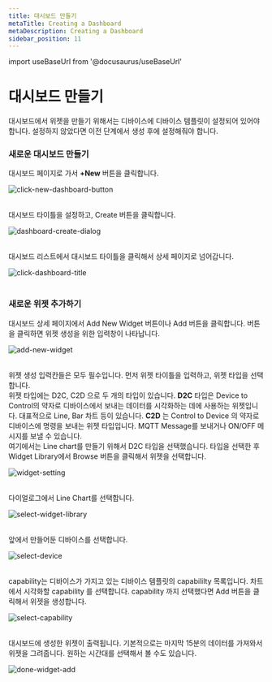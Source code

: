 ```yaml
---
title: 대시보드 만들기
metaTitle: Creating a Dashboard
metaDescription: Creating a Dashboard
sidebar_position: 11
---
```


import useBaseUrl from '@docusaurus/useBaseUrl'

# 대시보드 만들기

대시보드에서 위젯을 만들기 위해서는 디바이스에 디바이스 템플릿이 설정되어 있어야 합니다.
설정하지 않았다면 이전 단계에서 생성 후에 설정해줘야 합니다.

### 새로운 대시보드 만들기

대시보드 페이지로 가서 **+New** 버튼을 클릭합니다.

<div>
    <img alt="click-new-dashboard-button" src={useBaseUrl('/img/quickstart/create-dashboard/create_dashboard1.png')} />
</div>
<br />

대시보드 타이틀을 설정하고, Create 버튼을 클릭합니다.

<div>
    <img alt="dashboard-create-dialog" src={useBaseUrl('/img/quickstart/create-dashboard/create_dashboard2.png')} />
</div>
<br />

대시보드 리스트에서 대시보드 타이틀을 클릭해서 상세 페이지로 넘어갑니다.

<div>
    <img alt="click-dashboard-title" src={useBaseUrl('/img/quickstart/create-dashboard/create_dashboard3.png')} />
</div>
<br />

### 새로운 위젯 추가하기

대시보드 상세 페이지에서 Add New Widget 버튼이나 Add 버튼을 클릭합니다. 버튼을 클릭하면 위젯 생성을 위한 입력창이 나타납니다.

<div>
    <img alt="add-new-widget" src={useBaseUrl('/img/quickstart/create-dashboard/create_dashboard4.png')} />
</div>
<br />

위젯 생성 입력칸들은 모두 필수입니다. 먼저 위젯 타이틀을 입력하고, 위젯 타입을 선택합니다. <br />
위젯 타입에는 D2C, C2D 으로 두 개의 타입이 있습니다. **D2C** 타입은 Device to Control의 약자로 디바이스에서 보내는 데이터를 시각화하는 데에 사용하는 위젯입니다. 대표적으로 Line, Bar 차트 등이 있습니다. **C2D** 는 Control to Device 의 약자로 디바이스에 명령을 보내는 위젯 타입입니다. MQTT Message를 보내거나 ON/OFF 메시지를 보낼 수 있습니다. <br />
여기에서는 Line chart를 만들기 위해서 D2C 타입을 선택했습니다. 타입을 선택한 후 Widget Library에서 Browse 버튼을 클릭해서 위젯을 선택합니다.

<div>
    <img alt="widget-setting" src={useBaseUrl('/img/quickstart/create-dashboard/create_dashboard5.png')} />
</div>
<br />

다이얼로그에서 Line Chart를 선택합니다.

<div>
    <img alt="select-widget-library" src={useBaseUrl('/img/quickstart/create-dashboard/create_dashboard6.png')} />
</div>
<br />

앞에서 만들어둔 디바이스를 선택합니다.

<div>
    <img alt="select-device" src={useBaseUrl('/img/quickstart/create-dashboard/create_dashboard7.png')} />
</div>
<br />

capability는 디바이스가 가지고 있는 디바이스 템플릿의 capabililty 목록입니다. 차트에서 시각화할 capability 를 선택합니다. capability 까지 선택했다면 Add 버튼을 클릭해서 위젯을 생성합니다.

<div>
    <img alt="select-capability" src={useBaseUrl('/img/quickstart/create-dashboard/create_dashboard8.png')} />
</div>
<br />

대시보드에 생성한 위젯이 출력됩니다. 기본적으로는 마지막 15분의 데이터를 가져와서 위젯을 그려줍니다. 원하는 시간대를 선택해서 볼 수도 있습니다.

<div>
    <img alt="done-widget-add" src={useBaseUrl('/img/quickstart/create-dashboard/create_dashboard9.png')} />
</div>
<br />
